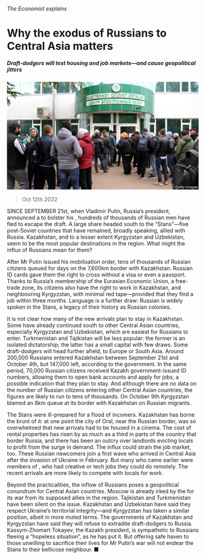 ###### The Economist explains

# Why the exodus of Russians to Central Asia matters 

##### Draft-dodgers will test housing and job markets—and cause geopolitical jitters 

![image](images/20221015_BLP502.jpg) 

> Oct 12th 2022 

SINCE SEPTEMBER 21st, when Vladimir Putin, Russia’s president, announced a  to bolster his , hundreds of thousands of Russian men have fled to escape the draft. A large share headed south to the “Stans”—five post-Soviet countries that have remained, broadly speaking, allied with Russia. Kazakhstan, and to a lesser extent Kyrgyzstan and Uzbekistan, seem to be the most popular destinations in the region. What might the influx of Russians mean for them?

After Mr Putin issued his mobilisation order, tens of thousands of Russian citizens queued for days on the 7,600km border with Kazakhstan. Russian ID cards gave them the right to cross without a visa or even a passport. Thanks to Russia’s membership of the Eurasian Economic Union, a free-trade zone, its citizens also have the right to work in Kazakhstan, and neighbouring Kyrgyzstan, with minimal red tape—provided that they find a job within three months. Language is a further draw: Russian is widely spoken in the Stans, a legacy of their history as Russian colonies.

It is not clear how many of the new arrivals plan to stay in Kazakhstan. Some have already continued south to other Central Asian countries, especially Kyrgyzstan and Uzbekistan, which are easiest for Russians to enter. Turkmenistan and Tajikistan will be less popular: the former is an isolated dictatorship; the latter has a small capital with few draws. Some draft-dodgers will head further afield, to Europe or South Asia. Around 200,000 Russians entered Kazakhstan between September 21st and October 4th, but 147,000 left, according to the government. In the same period, 70,000 Russian citizens received Kazakh government-issued ID numbers, allowing them to open bank accounts and apply for jobs, a possible indication that they plan to stay. And although there are no data on the number of Russian citizens entering other Central Asian countries, the figures are likely to run to tens of thousands. On October 9th Kyrgyzstan blamed an 8km queue at its border with Kazakhstan on Russian migrants.

The Stans were ill-prepared for a flood of incomers. Kazakhstan has borne the brunt of it: at one point the city of Oral, near the Russian border, was so overwhelmed that new arrivals had to be housed in a cinema. The cost of rental properties has risen by as much as a third in parts of the country that border Russia, and there has been an outcry over landlords evicting locals to profit from the surge in demand. The influx could strain the job market, too. These Russian newcomers join a first wave who arrived in Central Asia after the invasion of Ukraine in February. But many who came earlier were members of , who had creative or tech jobs they could do remotely. The recent arrivals are more likely to compete with locals for work.

Beyond the practicalities, the inflow of Russians poses a geopolitical conundrum for Central Asian countries. Moscow is already irked by the  for its war from its supposed allies in the region. Tajikistan and Turkmenistan have been silent on the issue. Kazakhstan and Uzbekistan have said they respect Ukraine’s territorial integrity—and Kyrgyzstan has taken a similar position, albeit in more muted terms. The governments of Kazakhstan and Kyrgyzstan have said they will refuse to extradite draft-dodgers to Russia. Kassym-Zhomart Tokayev, the Kazakh president, is sympathetic to Russians fleeing a “hopeless situation”, as he has put it. But offering safe haven to those unwilling to sacrifice their lives for Mr Putin’s war will not endear the Stans to their bellicose neighbour. ■





